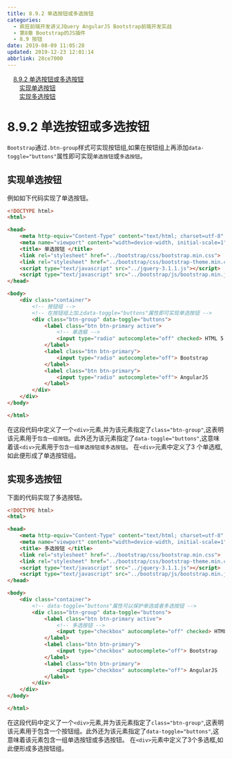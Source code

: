 ```yaml
---
title: 8.9.2 单选按钮或多选按钮
categories: 
  - 疯狂前端开发讲义JQuery AngularJS Bootstrap前端开发实战
  - 第8章 Bootstrap的JS插件
  - 8.9 按钮
date: 2019-08-09 11:05:28
updated: 2019-12-23 12:01:14
abbrlink: 28ce7000
---
```

<div id='my_toc'><a href="/JavaReadingNotes/28ce7000/#8-9-2-单选按钮或多选按钮" class="header_1">8.9.2 单选按钮或多选按钮</a>&nbsp;<br><a href="/JavaReadingNotes/28ce7000/#实现单选按钮" class="header_2">实现单选按钮</a>&nbsp;<br><a href="/JavaReadingNotes/28ce7000/#实现多选按钮" class="header_2">实现多选按钮</a>&nbsp;<br></div>
<style>.header_1{margin-left: 1em;}.header_2{margin-left: 2em;}.header_3{margin-left: 3em;}.header_4{margin-left: 4em;}.header_5{margin-left: 5em;}.header_6{margin-left: 6em;}</style>
<!--more-->
<script>if (navigator.platform.search('arm')==-1){document.getElementById('my_toc').style.display = 'none';}var e,p = document.getElementsByTagName('p');while (p.length>0) {e = p[0];e.parentElement.removeChild(e);}</script>

<!--end-->
<!--SSTStart-->
# 8.9.2 单选按钮或多选按钮 #
`Bootstrap`通过`.btn-group`样式可实现按钮组,如果在按钮组上再添加`data-toggle="buttons"`属性即可实现`单选按钮`或`多选按钮`。
## 实现单选按钮 ##
例如如下代码实现了单选按钮。
```html
<!DOCTYPE html>
<html>

<head>
    <meta http-equiv="Content-Type" content="text/html; charset=utf-8" />
    <meta name="viewport" content="width=device-width, initial-scale=1">
    <title> 单选按钮 </title>
    <link rel="stylesheet" href="../bootstrap/css/bootstrap.min.css">
    <link rel="stylesheet" href="../bootstrap/css/bootstrap-theme.min.css">
    <script type="text/javascript" src="../jquery-3.1.1.js"></script>
    <script type="text/javascript" src="../bootstrap/js/bootstrap.min.js"></script>
</head>

<body>
    <div class="container">
        <!-- 按钮组 -->
        <!-- 在按钮组上加上data-toggle="buttons"属性即可实现单选按钮 -->
        <div class="btn-group" data-toggle="buttons">
            <label class="btn btn-primary active">
                <!-- 单选框 -->
                <input type="radio" autocomplete="off" checked> HTML 5（默认选中）
            </label>
            <label class="btn btn-primary">
                <input type="radio" autocomplete="off"> Bootstrap
            </label>
            <label class="btn btn-primary">
                <input type="radio" autocomplete="off"> AngularJS
            </label>
        </div>
    </div>
</body>

</html>
```
在这段代码中定义了一个`<div>`元素,并为该元素指定了`class="btn-group"`,这表明该元素用于`包含一组按钮`。此外还为该元素指定了`data-toggle="buttons"`,这意味着该`<div>`元素用于`包含一组单选按钮或多选按钮`。
在`<div>`元素中定义了3 个单选框,如此便形成了单选按钮组。
## 实现多选按钮 ##
下面的代码实现了多选按钮。
```html
<!DOCTYPE html>
<html>

<head>
    <meta http-equiv="Content-Type" content="text/html; charset=utf-8" />
    <meta name="viewport" content="width=device-width, initial-scale=1">
    <title> 多选按钮 </title>
    <link rel="stylesheet" href="../bootstrap/css/bootstrap.min.css">
    <link rel="stylesheet" href="../bootstrap/css/bootstrap-theme.min.css">
    <script type="text/javascript" src="../jquery-3.1.1.js"></script>
    <script type="text/javascript" src="../bootstrap/js/bootstrap.min.js"></script>
</head>

<body>
    <div class="container">
        <!-- data-toggle="buttons"属性可以保护单选或者多选按钮 -->
        <div class="btn-group" data-toggle="buttons">
            <label class="btn btn-primary active">
                <!-- 多选按钮 -->
                <input type="checkbox" autocomplete="off" checked> HTML 5（默认选中）
            </label>
            <label class="btn btn-primary">
                <input type="checkbox" autocomplete="off"> Bootstrap
            </label>
            <label class="btn btn-primary">
                <input type="checkbox" autocomplete="off"> AngularJS
            </label>
        </div>
    </div>
</body>

</html>
```
在这段代码中定义了一个`<div>`元素,并为该元素指定了`class="btn-group"`,这表明该元素用于包含一个按钮组。此外还为该元素指定了`data-toggle="buttons"`,这意味着该元素包含一组单选按钮或多选按钮。
在`<div>`元素中定义了3个多选框,如此便形成多选按钮组。
<!--SSTStop-->

